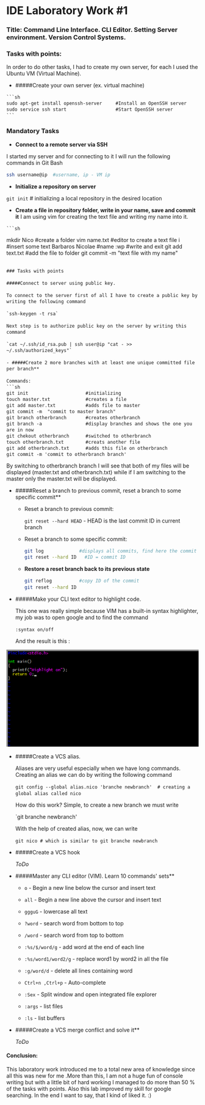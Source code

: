 # IDE Laboratory Work #1

### Title: Command Line Interface. CLI Editor. Setting Server environment. Version Control Systems.

### Tasks with points:

In order to do other tasks, I had to create my own server, for each I used the Ubuntu VM (Virtual Machine).

   - #####Create your own server (ex. virtual machine)

    ```sh
    sudo apt-get install openssh-server     #Install an OpenSSH server
    sudo service ssh start                  #Start OpenSSH server
    ```


### Mandatory Tasks
   - **Connect to a remote server via SSH**

  I started my server and for connecting to it I will run the following commands in Git Bash

  ```sh
  ssh username@ip  #username, ip - VM ip 
  ```

   - **Initialize a repository on server**
   
  `git init`   # initializing a local repository in the desired location
   - **Create a file in repository folder, write in your name, save and commit it**
  I am using vim for creating the text file and writing my name into it.

    ```sh
   mkdir Nico                    #create a folder
   vim name.txt                  #editor to create a text file
   i                             #insert some text
   Barbaros Nicolae              #name
   :wp                           #write and exit
   git add text.txt              #add the file to folder
   git commit -m "text file with my name"
   ```

### Tasks with points

#####Connect to server using public key.
   
To connect to the server first of all I have to create a public key by writing the following command

`ssh-keygen -t rsa` 

Next step is to authorize public key on the server by writing this command

`cat ~/.ssh/id_rsa.pub | ssh user@ip "cat - >> ~/.ssh/authorized_keys"`

- #####Create 2 more branches with at least one unique committed file per branch**

   Commands:
  ```sh
  git init                     #initializing
  touch master.txt             #creates a file    
  git add master.txt           #adds file to master
  git commit -m  "commit to master branch"
  git branch otherbranch       #creates otherbranch
  git branch -a                #display branches and shows the one you are in now
  git chekout otherbranch      #switched to otherbranch
  touch otherbranch.txt        #creats another file
  git add otherbranch.txt      #adds this file on otherbranch
  git commit -m 'commit to otherbranch branch'
  ```
  By switching to otherbranch branch I will see that both of my files will be displayed (master.txt and otherbranch.txt) while if I am switching to the master only the master.txt will be displayed.

  
- #####Reset a branch to previous commit, reset a branch to some specific commit**

     - Reset a branch to previous commit:

       `git reset --hard HEAD`   - HEAD is the last commit ID in  current branch

     - Reset a branch to some specific commit:

       ```sh
       git log             #displays all commits, find here the commit to reset
       git reset --hard ID   #ID = commit ID
       ```
   - **Restore a reset branch back to its previous state**
      ```sh
      git reflog          #copy ID of the commit
      git reset --hard ID
      ```

- #####Make your CLI text editor to highlight code.
   
    This one was really simple because  VIM has a built-in syntax highlighter, my job was to open google and to find the command
    
    `:syntax on/off` 
    
    And the result is this :

![EditorHighLight](https://raw.githubusercontent.com/TUM-FAF/FAF-121-Barbaros-Nicolae/master/IDE/Lab%231/EditorHighLight.png)

- #####Create a VCS alias.

  Aliases are very useful especially when we have long commands. Creating an alias we can do by writing the following command

  `git config --global alias.nico 'branche newbranch'  # creating a global alias called nico`

  How do this work? Simple, to create a new branch we must write 
  
  `git branche newbranch'

  With the help of created alias, now, we can write 
  
  `git nico # which is similar to git branche newbranch `

- #####Create a VCS hook 

   _ToDo_

- #####Master any CLI editor (VIM). Learn 10 commands' sets**
       
    - `o` - Begin a new line below the cursor and insert text

    - `all` - Begin a new line above the cursor and insert text

    - `ggguG` - lowercase all text

    - `?word` - search word from bottom to top

    - `/word` - search word from top to bottom

    - `:%s/$/word/g` - add word at the end of each line

    - `:%s/word1/word2/g` - replace word1  by word2 in all  the file

    - `:g/word/d`  - delete all lines containing word

    - `Ctrl+n ,Ctrl+p` - Auto-complete

    - `:Sex` - Split window and open integrated file explorer

    - `:args` - list files

    - `:ls` - list buffers


- #####Create a VCS merge conflict and solve it**
   
   _ToDo_

     
#### Conclusion:
 
 This laboratory work introduced me to a total new area of knowledge since all this was new for me .More than this, I am not a huge fun of console writing but with a little bit of hard working I managed to do more than 50 % of the tasks with points. Also this lab improved my skill for google searching.
 In the end I want to say, that I kind of liked it. :)
